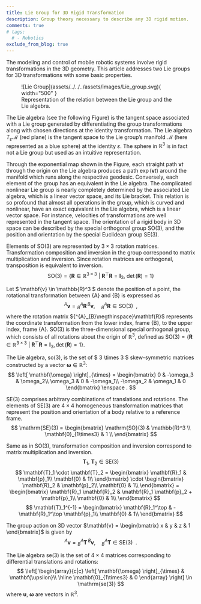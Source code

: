 ```yaml
---
title: Lie Group for 3D Rigid Transformation
description: Group theory necessary to describe any 3D rigid motion.
comments: true
# tags:
  # - Robotics
exclude_from_blog: true
---
```


The modeling and control of mobile robotic systems involve rigid transformations in the 3D geometry. This article addresses two Lie groups for 3D transformations with some basic properties.

<figure markdown>
  ![Lie Group](assets/../../../assets/images/Lie_group.svg){ width="500" }
  <figcaption>Representation of the relation between the Lie group and the Lie algebra.</figcaption>
</figure>

The Lie algebra (see the following Figure) is the tangent space associated with a Lie group generated by differentiating the group transformations along with chosen directions at the identity transformation.
The Lie algebra $T_{\varepsilon}\mathcal{M}$ (red plane) is the tangent space to the Lie group’s manifold $\mathcal{M}$ (here represented as a blue sphere) at the identity $\varepsilon$. The sphere in $\mathbb{R}^3$ is in fact not a Lie group but used as an intuitive representation.

Through the exponential map shown in the Figure, each straight path $\mathbf{v}t$ through the origin on the Lie algebra produces a path $\exp \left( \mathbf{v}t \right)$ around the manifold which runs along the respective geodesic. Conversely, each element of the group has an equivalent in the Lie algebra.
The complicated nonlinear Lie group is nearly completely determined by the associated Lie algebra, which is a linear vector space, and its Lie bracket.
This relation is so profound that almost all operations in the group, which is curved and nonlinear, have an exact equivalent in the Lie algebra, which is a linear vector space.
For instance, velocities of transformations are well represented in the tangent space.
The orientation of a rigid body in 3D space can be described by the special orthogonal group SO(3), and the position and orientation by the special Euclidean group SE(3).

Elements of SO(3) are represented by $3 \times 3$ rotation matrices. Transformation composition and inversion in the group correspond to matrix multiplication and inversion. Since rotation matrices are orthogonal, transposition is equivalent to inversion.
$$
\mathrm{SO}(3) = \{\mathbf{R} \in \mathbb{R}^{3\times 3}\ | \ \mathbf{R}^\top \mathbf{R} = \mathbf{I}_3, \ \det(\mathbf{R})=1\}
$$

Let $ \mathbf{v} \in \mathbb{R}^3 $ denote the position of a point, the rotational transformation between \{A\} and \{B\} is expressed as
$$
 {^{A}}\mathbf{v} = {^{A}_{B}}\mathbf{R}\, {^{B}}\mathbf{v} , \quad {^{A}_{B}}\mathbf{R} \in \mathrm{SO}(3) \enspace ,
$$
where the rotation matrix ${^{A}_{B}\negthinspace}\mathbf{R}$ represents the coordinate transformation from the lower index, frame \{B\}, to the upper index, frame \{A\}.
SO(3) is the three-dimensional special orthogonal group, which consists of all rotations about the origin of $\mathbb{R}^3$, defined as $\mathrm{SO}(3) = \{\mathbf{R} \in \mathbb{R}^{3\times 3}\ | \ \mathbf{R}^\top \mathbf{R} = \mathbf{I}_3, \det(\mathbf{R})=1\}$.

The Lie algebra, so(3), is the set of $ 3 \times 3 $ skew-symmetric matrices constructed by a vector $\mathbf{\omega} \in \mathbb{R}^3$:
$$
\left[ \mathbf{\omega} \right]_{\times} = \begin{bmatrix}
0 & -\omega_3 & \omega_2\\
\omega_3 & 0 & -\omega_1\\
-\omega_2 & \omega_1 & 0
\end{bmatrix} \enspace .
$$

SE(3) comprises arbitrary combinations of translations and rotations. The elements of SE(3) are $4 \times 4$ homogeneous transformation matrices that represent the position and orientation of a body relative to a reference frame.
$$
\mathrm{SE}(3) = \begin{bmatrix}
\mathrm{SO}(3) & \mathbb{R}^3 \\
\mathbf{0}_{1\times3} & 1 \\
\end{bmatrix}
$$

Same as in SO(3), transformation composition and inversion correspond to matrix multiplication and inversion.
$$
\mathbf{T}_1, \ \mathbf{T}_2 \in \mathrm{SE}(3)
$$
$$
\mathbf{T}_1 \cdot \mathbf{T}_2 = \begin{bmatrix}
\mathbf{R}_1 & \mathbf{p}_1\\
\mathbf{0} & 1\\
\end{bmatrix}
\cdot \begin{bmatrix}
\mathbf{R}_2 & \mathbf{p}_2\\
\mathbf{0} & 1\\
\end{bmatrix}
= \begin{bmatrix}
\mathbf{R}_1 \mathbf{R}_2 & \mathbf{R}_1 \mathbf{p}_2 + \mathbf{p}_1\\
\mathbf{0} & 1\\
\end{bmatrix}
$$
$$
\mathbf{T}_1^{-1} = \begin{bmatrix}
\mathbf{R}_1^\top & -\mathbf{R}_1^\top \mathbf{p}_1\\
\mathbf{0} & 1\\
\end{bmatrix}
$$

The group action on 3D vector $\mathbf{v} = \begin{bmatrix}
x & y & z & 1
\end{bmatrix}$ is given by
$$
{^{A}}\mathbf{v} = {^{A}_{B}}\mathbf{T}\, {^{B}}\mathbf{v} , \quad  {^{A}_{B}}\mathbf{T} \in \mathrm{SE}(3) \enspace .
$$

The Lie algebra se(3) is the set of $4 \times 4$ matrices corresponding to differential translations and rotations:
$$
\left[ \begin{array}{c|c}
\left[ \mathbf{\omega} \right]_{\times} & \mathbf{\upsilon}\\
\hline
\mathbf{0}_{1\times3} & 0
\end{array} \right] \in \mathrm{se(3)}
$$
where $\mathbf{\upsilon}, \ \mathbf{\omega}$ are vectors in $\mathbb{R}^3$.
